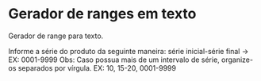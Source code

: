 # Gerador de ranges em texto
Gerador de range para texto.

Informe a série do produto da seguinte maneira: série inicial-série final -> EX: 0001-9999 Obs: Caso possua mais de um intervalo de série, organize-os separados por vírgula. EX: 10, 15-20, 0001-9999
